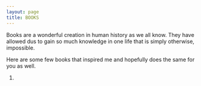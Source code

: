 ```yaml
---
layout: page
title: BOOKS
---
```


Books are a wonderful creation in human history as we all know. They have allowed dus to gain so much knowledge in one life that is simply otherwise, impossible. 

Here are some few books that inspired me and hopefully does the same for you as well.

1. 

